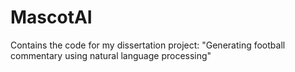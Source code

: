 # MascotAI
Contains the code for my dissertation project: "Generating football commentary using natural language processing"
